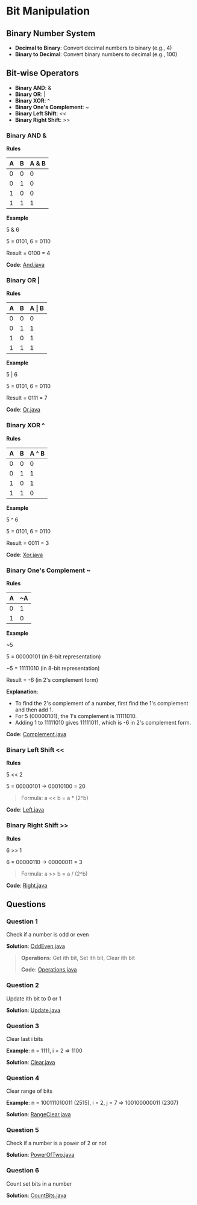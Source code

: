 # Bit Manipulation

## Binary Number System

- **Decimal to Binary**: Convert decimal numbers to binary (e.g., 4)
- **Binary to Decimal**: Convert binary numbers to decimal (e.g., 100)

## Bit-wise Operators

- **Binary AND**: &
- **Binary OR**: |
- **Binary XOR**: ^
- **Binary One's Complement**: ~
- **Binary Left Shift**: <<
- **Binary Right Shift**: >>

### Binary AND &

**Rules**

| A   | B   | A & B |
| --- | --- | ----- |
| 0   | 0   | 0     |
| 0   | 1   | 0     |
| 1   | 0   | 0     |
| 1   | 1   | 1     |

**Example**

5 & 6

5 = 0101, 6 = 0110

Result = 0100 = 4

**Code**: [And.java](../../src/Algorithms/Bit/And.java)

### Binary OR |

**Rules**

| A   | B   | A \| B |
| --- | --- | ------ |
| 0   | 0   | 0      |
| 0   | 1   | 1      |
| 1   | 0   | 1      |
| 1   | 1   | 1      |

**Example**

5 | 6

5 = 0101, 6 = 0110

Result = 0111 = 7

**Code**: [Or.java](../../src/Algorithms/Bit/Or.java)

### Binary XOR ^

**Rules**

| A   | B   | A ^ B |
| --- | --- | ----- |
| 0   | 0   | 0     |
| 0   | 1   | 1     |
| 1   | 0   | 1     |
| 1   | 1   | 0     |

**Example**

5 ^ 6

5 = 0101, 6 = 0110

Result = 0011 = 3

**Code**: [Xor.java](../../src/Algorithms/Bit/Xor.java)

### Binary One's Complement ~

**Rules**

| A   | ~A  |
| --- | --- |
| 0   | 1   |
| 1   | 0   |

**Example**

~5

5 = 00000101 (in 8-bit representation)

~5 = 11111010 (in 8-bit representation)

Result = -6 (in 2's complement form)

**Explanation**:

- To find the 2's complement of a number, first find the 1's complement and then add 1.
- For 5 (00000101), the 1's complement is 11111010.
- Adding 1 to 11111010 gives 11111011, which is -6 in 2's complement form.

**Code**: [Complement.java](../../src/Algorithms/Bit/Complement.java)

### Binary Left Shift <<

**Rules**

5 << 2

5 = 00000101 -> 00010100 = 20

> Formula: a << b = a \* (2^b)

**Code**: [Left.java](../../src/Algorithms/Bit/Left.java)

### Binary Right Shift >>

**Rules**

6 >> 1

6 = 00000110 -> 00000011 = 3

> Formula: a >> b = a / (2^b)

**Code**: [Right.java](../../src/Algorithms/Bit/Right.java)

## Questions

### Question 1

Check if a number is odd or even

**Solution**: [OddEven.java](../../src/Algorithms/Bit/OddEven.java)

> **Operations**: Get ith bit, Set ith bit, Clear ith bit
>
> **Code**: [Operations.java](../../src/Algorithms/Bit/Operations.java)

### Question 2

Update ith bit to 0 or 1

**Solution**: [Update.java](../../src/Algorithms/Bit/Update.java)

### Question 3

Clear last i bits

**Example**: n = 1111, i = 2 => 1100

**Solution**: [Clear.java](../../src/Algorithms/Bit/Clear.java)

### Question 4

Clear range of bits

**Example**: n = 100111010011 (2515), i = 2, j = 7 => 100100000011 (2307)

**Solution**: [RangeClear.java](../../src/Algorithms/Bit/RangeClear.java)

### Question 5

Check if a number is a power of 2 or not

**Solution**: [PowerOfTwo.java](../../src/Algorithms/Bit/PowerOfTwo.java)

### Question 6

Count set bits in a number

**Solution**: [CountBits.java](../../src/Algorithms/Bit/CountBits.java)
